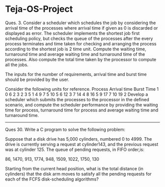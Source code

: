 # Teja-OS-Project
Ques. 3. Consider a scheduler which schedules the job by considering the arrival time of the processes where arrival time if given as 0 is discarded or displayed as error. The scheduler implements the shortest job first scheduling policy, but checks the queue of the processes after the every process terminates and time taken for checking and arranging the process according to the shortest job is 2 time unit. Compute the waiting time, turnaround time and average waiting time and turnaround time of the processes. Also compute the total time taken by the processor to compute all the jobs.

The inputs for the number of requirements, arrival time and burst time should be provided by the user.

Consider the following units for reference.
Process    Arrival time    Burst Time
1   		 0   		 6
2    		3   		 2
3    		5   		 1
4    		9   		 7
5    		10   		 5
6    		12    		3
7   		 14   		 4
8    		16    		5
9    		17    		7
10    		19    		2
Develop a scheduler which submits the processes to the processor in the defined scenario, and compute the scheduler performance by providing the waiting time for process, turnaround time for process and average waiting time and turnaround time.

----------------------------------------------------------------------------------------------------------------------------------------------------------------------------

Ques 30. Write a C program to solve the following problem:

Suppose that a disk drive has 5,000 cylinders, numbered 0 to 4999. The drive is currently serving a request at cylinder143, and the previous request was at cylinder 125. The queue of pending requests, in FIFO order,is:

86, 1470, 913, 1774, 948, 1509, 1022, 1750, 130

Starting from the current head position, what is the total distance (in cylinders) that the disk arm moves to satisfy all the pending requests for each of the FCFS disk-scheduling algorithms?

